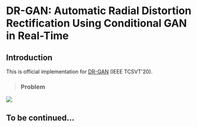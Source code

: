 # DR-GAN: Automatic Radial Distortion Rectification Using Conditional GAN in Real-Time
## Introduction
This is official implementation for [DR-GAN](https://ieeexplore.ieee.org/document/8636975) (IEEE TCSVT'20).
> ### Problem

![](https://github.com/KangLiao929/DR-GAN/blob/main/img/1.png) 
## To be continued...
